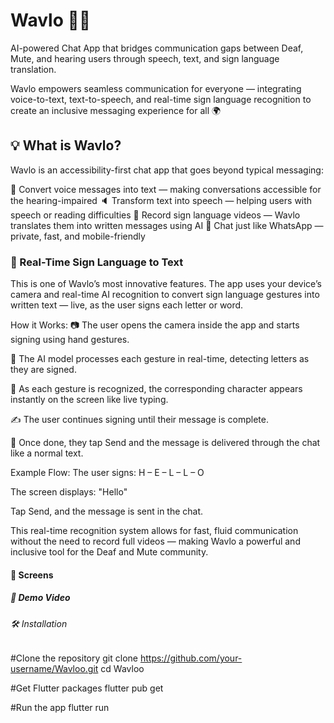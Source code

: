 # Wavlo 💬🤟

AI-powered Chat App that bridges communication gaps between Deaf, Mute, and hearing users through speech, text, and sign language translation.

Wavlo empowers seamless communication for everyone — integrating voice-to-text, text-to-speech, and real-time sign language recognition to create an inclusive messaging experience for all 🌍


## 💡 What is Wavlo?

Wavlo is an accessibility-first chat app that goes beyond typical messaging:

🎤 Convert voice messages into text — making conversations accessible for the hearing-impaired
🔈 Transform text into speech — helping users with speech or reading difficulties
🎥 Record sign language videos — Wavlo translates them into written messages using AI
💬 Chat just like WhatsApp — private, fast, and mobile-friendly

### 🤟 Real-Time Sign Language to Text
This is one of Wavlo’s most innovative features. The app uses your device’s camera and real-time AI recognition to convert sign language gestures into written text — live, as the user signs each letter or word.

How it Works:
📷 The user opens the camera inside the app and starts signing using hand gestures.

🧠 The AI model processes each gesture in real-time, detecting letters as they are signed.

📝 As each gesture is recognized, the corresponding character appears instantly on the screen like live typing.

✍️ The user continues signing until their message is complete.

📩 Once done, they tap Send and the message is delivered through the chat like a normal text.

Example Flow:
The user signs: H – E – L – L – O

The screen displays: "Hello"

Tap Send, and the message is sent in the chat.

This real-time recognition system allows for fast, fluid communication without the need to record full videos — making Wavlo a powerful and inclusive tool for the Deaf and Mute community.

#### 📸 Screens


##### 🎥 Demo Video


###### 🛠️ Installation
#Clone the repository
git clone https://github.com/your-username/Wavloo.git
cd Wavloo

#Get Flutter packages
flutter pub get

#Run the app
flutter run
